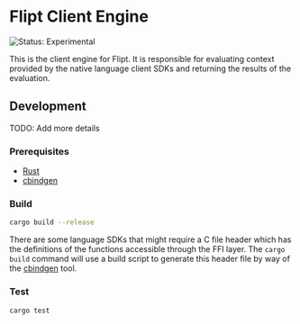 # Flipt Client Engine

![Status: Experimental](https://img.shields.io/badge/status-experimental-yellow)

This is the client engine for Flipt. It is responsible for evaluating context provided by the native language client SDKs and returning the results of the evaluation.

## Development

TODO: Add more details

### Prerequisites

- [Rust](https://www.rust-lang.org/tools/install)
- [cbindgen](https://github.com/mozilla/cbindgen)

### Build

```bash
cargo build --release
```

There are some language SDKs that might require a C file header which has the definitions of the functions accessible through the FFI layer. The `cargo build` command will use a build script to generate this header file by way of the [cbindgen](https://github.com/mozilla/cbindgen) tool.

### Test

```bash
cargo test
```
